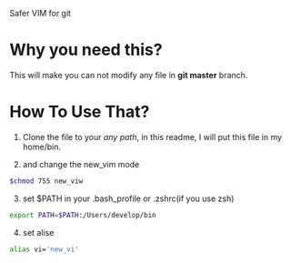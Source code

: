 Safer VIM for git

# Why you need this?

This will make you can not modify any file in **git master** branch.

# How To Use That?

1. Clone the file to your *any path*, in this readme, I will put this file in my home/bin.

2. and change the new_vim mode
```bash
$chmod 755 new_viw
```

3. set $PATH in your .bash_profile or .zshrc(if you use zsh)
```bash
export PATH=$PATH:/Users/develop/bin
```

4. set alise 
```bash
alias vi='new_vi'
```
